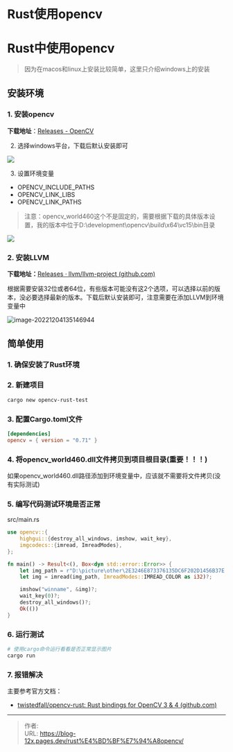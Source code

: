 # Rust使用opencv


<!--more-->
# Rust中使用opencv
> 因为在macos和linux上安装比较简单，这里只介绍windows上的安装

## 安装环境

### 1. 安装opencv

**下载地址**：[Releases - OpenCV](https://opencv.org/releases/)

2. 选择windows平台，下载后默认安装即可

[![](https://pic.imgdb.cn/item/638c336b16f2c2beb1475b72.jpg)](https://pic.imgdb.cn/item/638c336b16f2c2beb1475b72.jpg)

3. 设置环境变量

- OPENCV_INCLUDE_PATHS
- OPENCV_LINK_LIBS
- OPENCV_LINK_PATHS

> 注意：opencv_world460这个不是固定的，需要根据下载的具体版本设置，我的版本中位于D:\development\opencv\build\x64\vc15\bin目录

[![](https://pic.imgdb.cn/item/638c343e16f2c2beb1489055.jpg)](https://pic.imgdb.cn/item/638c343e16f2c2beb1489055.jpg)

### 2. 安装LLVM

**下载地址：**[Releases · llvm/llvm-project (github.com)](https://github.com/llvm/llvm-project/releases)

根据需要安装32位或者64位，有些版本可能没有这2个选项，可以选择以前的版本，没必要选择最新的版本。下载后默认安装即可，注意需要在添加LLVM到环境变量中

![image-20221204135146944](C:\Users\FeiWenChun\AppData\Roaming\Typora\typora-user-images\image-20221204135146944.png)

## 简单使用

### 1. 确保安装了Rust环境

### 2. 新建项目

```powershell
cargo new opencv-rust-test
```

### 3. 配置Cargo.toml文件

```toml
[dependencies]
opencv = { version = "0.71" }
```

### 4. 将opencv_world460.dll文件拷贝到项目根目录(重要！！！)

如果opencv_world460.dll路径添加到环境变量中，应该就不需要将文件拷贝(没有实际测试)

### 5. 编写代码测试环境是否正常

src/main.rs

```rust
use opencv::{
    highgui::{destroy_all_windows, imshow, wait_key},
    imgcodecs::{imread, ImreadModes},
};

fn main() -> Result<(), Box<dyn std::error::Error>> {
    let img_path = r"D:\picture\other\2E3246E873376135DC6F202D1456B37E.jpg";
    let img = imread(img_path, ImreadModes::IMREAD_COLOR as i32)?;

    imshow("winname", &img)?;
    wait_key(0)?;
    destroy_all_windows()?;
    Ok(())
}

```

### 6. 运行测试

```powershell
# 使用cargo命令运行看看是否正常显示图片
cargo run
```

### 7. 报错解决

主要参考官方文档：

- [twistedfall/opencv-rust: Rust bindings for OpenCV 3 & 4 (github.com)](https://github.com/twistedfall/opencv-rust)


---

> 作者:   
> URL: https://blog-12x.pages.dev/rust%E4%BD%BF%E7%94%A8opencv/  

